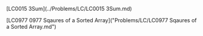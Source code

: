 [LC0015 3Sum](../Problems/LC/LC0015 3Sum.md)

[LC0977 0977 Sqaures of a Sorted Array]("Problems/LC/LC0977 Sqaures of a Sorted Array.md")